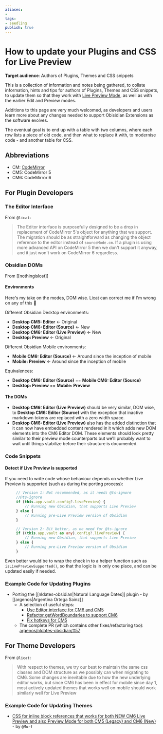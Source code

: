 ```yaml
---
aliases: 
- 
tags:
- seedling
publish: true
---
```


# How to update your Plugins and CSS for Live Preview

**Target audience**: Authors of Plugins, Themes and CSS snippets

This is a collection of information and notes being gathered, to collate information, hints and tips for authors of Plugins, Themes and CSS snippets, to update them so that they work with [Live Preview Mode](https://twitter.com/obsdmd/status/1458523572448727051), as well as with the earlier Edit and Preview modes.

Additions to this page are very much welcomed, as developers and users learn more about any changes needed to support Obisidian Extensions as the software evolves.

The eventual goal is to end up with a table with two columns, where each row lists a piece of old code, and then what to replace it with, to modernise code - and another table for CSS.

## Abbreviations

- CM: [CodeMirror](https://codemirror.net)
- CM5: CodeMirror 5
- CM6: CodeMirror 6

## For Plugin Developers

### The Editor Interface

From `@licat`:

> The Editor interface is purposefully designed to be a drop in replacement of CodeMirror 5's object for anything that we support. The migration should be as straightforward as changing the object reference to the editor instead of `sourceMode.cm`. If a plugin is using more advanced API on CodeMirror 5 then we don't support it anyway, and it just won't work on CodeMirror 6 regardless.

### Obsidian DOMs

From [[nothingislost]]

#### Environments

Here's my take on the modes, DOM wise. Licat can correct me if I'm wrong on any of this 🙂

Different Obsidian Desktop environments:

- **Desktop CM5: Editor** <- Original
- **Desktop CM6: Editor (Source)** <- New
- **Desktop CM6: Editor (Live Preview)** <- New
- **Desktop: Preview** <- Original

Different Obsidian Mobile environments:

- **Mobile CM6: Editor (Source)** <- Around since the inception of mobile
- **Mobile: Preview** <- Around since the inception of mobile

Equivalences:

- **Desktop CM6: Editor (Source)** == **Mobile CM6: Editor (Source)**
- **Desktop: Preview** == **Mobile: Preview**

#### The DOMs

- **Desktop CM6: Editor (Live Preview)** should be very similar, DOM wise, to **Desktop CM6: Editor (Source)** with the exception that inactive markdown tokens are replaced with a zero width space.
- **Desktop CM6: Editor (Live Preview)** also has the added distinction that it can now have embedded content rendered in it which adds new DOM elements into the CM6 Editor DOM. These elements should look pretty similar to their preview mode counterparts but we'll probably want to wait until things stabilize before their structure is documented.

### Code Snippets

#### Detect if Live Preview is supported

If you need to write code whose behaviour depends on whether Live Preview is supported (such as during the porting process):

```typescript
     // Version 1: Not recommended, as it needs @ts-ignore
     //@ts-ignore
     if (this.app.vault.config?.livePreview) {
	     // Running new Obsidian, that supports Live Preview
	 } else {
	     // Running pre-Live Preview version of Obsidian
     }
```

```typescript
     // Version 2: Bit better, as no need for @ts-ignore
     if ((this.app.vault as any).config?.livePreview) {
	     // Running new Obsidian, that supports Live Preview
	 } else {
	     // Running pre-Live Preview version of Obsidian
     }
```

Even better would be to wrap the check in to a helper function such as `isLivePreviewSupported()`, so that the logic is in only one place, and can be updated easily if needed.

### Example Code for Updating Plugins

- Porting the [[nldates-obsidian|Natural Language Dates]] plugin - by [[argenos|Argentina Ortega Sainz]]
	- A selection of useful steps:
		- [Use Editor interface for CM6 and CM5](https://github.com/argenos/nldates-obsidian/pull/57/commits/642bac6977597dc48ec994ecc1bcf957097647dd)
		- [Refactor getWordBoundaries to support CM6](https://github.com/argenos/nldates-obsidian/pull/57/commits/16e103335409df6f259a9ef0fc65cb3f4fe55f40)
		- [Fix hotkeys for CM5](https://github.com/argenos/nldates-obsidian/pull/57/commits/6094aa7c056954b9f3caf5376a66f10faccf6d82)
	- The complete PR (which contains other fixes/refactoring too): [argenos/nldates-obsidian/#57](https://github.com/argenos/nldates-obsidian/pull/57 "https://github.com/argenos/nldates-obsidian/pull/57")

## For Theme Developers

From `@licat`:

> With respect to themes, we try our best to maintain the same css classes and DOM structure as we possibly can when migrating to CM6. Some changes are inevitable due to how the new underlying editor works, but since CM6 has been in effect for mobile since day 1, most actively updated themes that works well on mobile should work similarly well for Live Preview

### Example Code for Updating Themes

- [CSS for inline block references that works for both NEW CM6 Live Preview and also Preview Mode for both CM5 (Legacy) and CM6 (New)](https://gist.github.com/GitMurf/46c9ae78d6c3ce53d42d7832c7601271) - by `@Murf`
